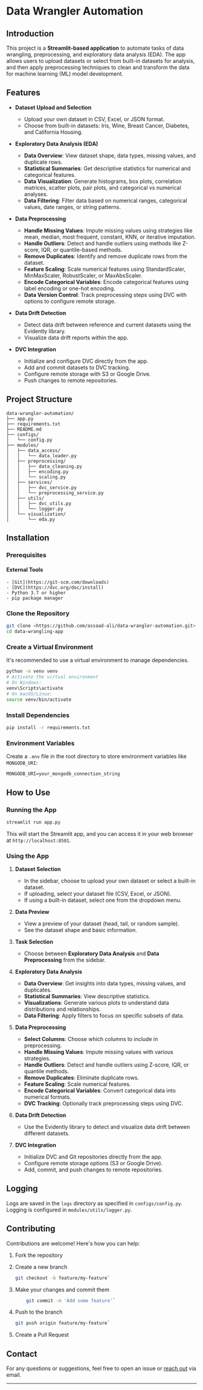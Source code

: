 # **Data Wrangler Automation**

## **Introduction**

This project is a **Streamlit-based application** to automate tasks of data wrangling, preprocessing, and exploratory data analysis (EDA). The app allows users to upload datasets or select from built-in datasets for analysis, and then apply preprocessing techniques to clean and transform the data for machine learning (ML) model development.


## Features

- **Dataset Upload and Selection**
  - Upload your own dataset in CSV, Excel, or JSON format.
  - Choose from built-in datasets: Iris, Wine, Breast Cancer, Diabetes, and California Housing.

- **Exploratory Data Analysis (EDA)**
  - **Data Overview**: View dataset shape, data types, missing values, and duplicate rows.
  - **Statistical Summaries**: Get descriptive statistics for numerical and categorical features.
  - **Data Visualization**: Generate histograms, box plots, correlation matrices, scatter plots, pair plots, and categorical vs numerical analyses.
  - **Data Filtering**: Filter data based on numerical ranges, categorical values, date ranges, or string patterns.

- **Data Preprocessing**
  - **Handle Missing Values**: Impute missing values using strategies like mean, median, most frequent, constant, KNN, or iterative imputation.
  - **Handle Outliers**: Detect and handle outliers using methods like Z-score, IQR, or quantile-based methods.
  - **Remove Duplicates**: Identify and remove duplicate rows from the dataset.
  - **Feature Scaling**: Scale numerical features using StandardScaler, MinMaxScaler, RobustScaler, or MaxAbsScaler.
  - **Encode Categorical Variables**: Encode categorical features using label encoding or one-hot encoding.
  - **Data Version Control**: Track preprocessing steps using DVC with options to configure remote storage.

- **Data Drift Detection**
  - Detect data drift between reference and current datasets using the Evidently library.
  - Visualize data drift reports within the app.

- **DVC Integration**
  - Initialize and configure DVC directly from the app.
  - Add and commit datasets to DVC tracking.
  - Configure remote storage with S3 or Google Drive.
  - Push changes to remote repositories.
  

## **Project Structure**

```
data-wrangler-automation/
├── app.py                
├── requirements.txt      
├── README.md             
├── configs/
│   └── config.py
├── modules/
│   ├── data_access/
│   │   └── data_loader.py
│   ├── preprocessing/
│   │   ├── data_cleaning.py
│   │   ├── encoding.py
│   │   └── scaling.py
│   ├── services/
│   │   ├── dvc_service.py
│   │   └── preprocessing_service.py
│   ├── utils/
│   │   ├── dvc_utils.py
│   │   └── logger.py
│   └── visualization/
│       └── eda.py

```


## Installation

### Prerequisites

#### **External Tools**
    - [Git](https://git-scm.com/downloads)
    - [DVC](https://dvc.org/doc/install)
    - Python 3.7 or higher
    - pip package manager


### Clone the Repository

```bash
git clone <https://github.com/assaad-ali/data-wrangler-automation.git>
cd data-wrangling-app
```

### Create a Virtual Environment

It's recommended to use a virtual environment to manage dependencies.

```bash
python -m venv venv
# Activate the virtual environment
# On Windows:
venv\Scripts\activate
# On macOS/Linux:
source venv/bin/activate
```

### Install Dependencies

```bash
pip install -r requirements.txt
```

### Environment Variables

Create a `.env` file in the root directory to store environment variables like `MONGODB_URI`:

```env
MONGODB_URI=your_mongodb_connection_string
```

## **How to Use**

### Running the App

```bash
streamlit run app.py
```

This will start the Streamlit app, and you can access it in your web browser at `http://localhost:8501`.

### Using the App

1. **Dataset Selection**
   - In the sidebar, choose to upload your own dataset or select a built-in dataset.
   - If uploading, select your dataset file (CSV, Excel, or JSON).
   - If using a built-in dataset, select one from the dropdown menu.

2. **Data Preview**
   - View a preview of your dataset (head, tail, or random sample).
   - See the dataset shape and basic information.

3. **Task Selection**
   - Choose between **Exploratory Data Analysis** and **Data Preprocessing** from the sidebar.

4. **Exploratory Data Analysis**
   - **Data Overview**: Get insights into data types, missing values, and duplicates.
   - **Statistical Summaries**: View descriptive statistics.
   - **Visualizations**: Generate various plots to understand data distributions and relationships.
   - **Data Filtering**: Apply filters to focus on specific subsets of data.

5. **Data Preprocessing**
   - **Select Columns**: Choose which columns to include in preprocessing.
   - **Handle Missing Values**: Impute missing values with various strategies.
   - **Handle Outliers**: Detect and handle outliers using Z-score, IQR, or quantile methods.
   - **Remove Duplicates**: Eliminate duplicate rows.
   - **Feature Scaling**: Scale numerical features.
   - **Encode Categorical Variables**: Convert categorical data into numerical formats.
   - **DVC Tracking**: Optionally track preprocessing steps using DVC.

6. **Data Drift Detection**
   - Use the Evidently library to detect and visualize data drift between different datasets.

7. **DVC Integration**
   - Initialize DVC and Git repositories directly from the app.
   - Configure remote storage options (S3 or Google Drive).
   - Add, commit, and push changes to remote repositories.


## Logging

Logs are saved in the `logs` directory as specified in `configs/config.py`. Logging is configured in `modules/utils/logger.py`.


## **Contributing**

Contributions are welcome! Here's how you can help:

1. Fork the repository

2. Create a new branch 
    ```bash
    git checkout -b feature/my-feature`
    ```
3. Make your changes and commit them 
    ```bash
        git commit -m 'Add some feature'`
    ```
4. Push to the branch 
    ```bash
    git push origin feature/my-feature`
    ```
5. Create a Pull Request


## **Contact**

For any questions or suggestions, feel free to open an issue or [reach out](mailto:assaad.n.ali@gmail.com) via email.


---